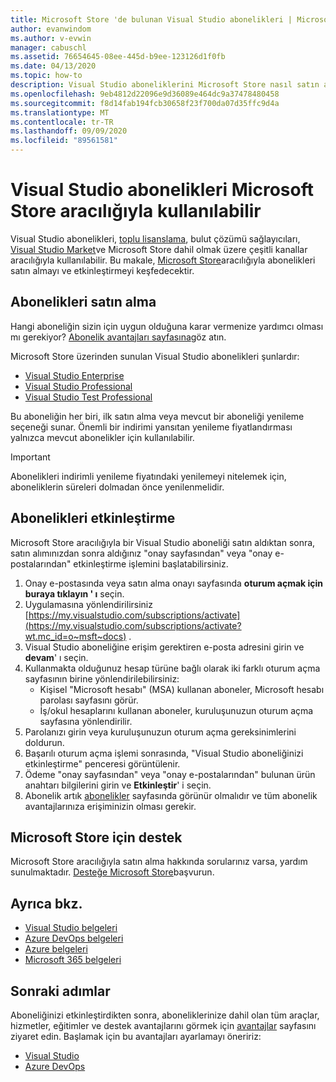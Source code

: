 ```yaml
---
title: Microsoft Store 'de bulunan Visual Studio abonelikleri | Microsoft Docs
author: evanwindom
ms.author: v-evwin
manager: cabuschl
ms.assetid: 76654645-08ee-445d-b9ee-123126d1f0fb
ms.date: 04/13/2020
ms.topic: how-to
description: Visual Studio aboneliklerini Microsoft Store nasıl satın alabileceğinizi ve bunları Visual Studio abonelikleri portalında nasıl etkinleştireceğinizi öğrenin.
ms.openlocfilehash: 9eb4812d22096e9d36089e464dc9a37478480458
ms.sourcegitcommit: f8d14fab194fcb30658f23f700da07d35ffc9d4a
ms.translationtype: MT
ms.contentlocale: tr-TR
ms.lasthandoff: 09/09/2020
ms.locfileid: "89561581"
---
```

# <a name="visual-studio-subscriptions-are-available-through-the-microsoft-store"></a>Visual Studio abonelikleri Microsoft Store aracılığıyla kullanılabilir
Visual Studio abonelikleri, [toplu lisanslama](https://www.microsoft.com/licensing/default), bulut çözümü sağlayıcıları, [Visual Studio Market](https://marketplace.visualstudio.com/subscriptions)ve Microsoft Store dahil olmak üzere çeşitli kanallar aracılığıyla kullanılabilir.  Bu makale, [Microsoft Store](https://www.microsoft.com/store/collections/visualstudio)aracılığıyla abonelikleri satın almayı ve etkinleştirmeyi keşfedecektir.  

## <a name="how-to-buy-subscriptions"></a>Abonelikleri satın alma
Hangi aboneliğin sizin için uygun olduğuna karar vermenize yardımcı olması mı gerekiyor?  [Abonelik avantajları sayfasına](https://visualstudio.microsoft.com/vs/benefits/)göz atın.  

Microsoft Store üzerinden sunulan Visual Studio abonelikleri şunlardır:
- [Visual Studio Enterprise](https://www.microsoft.com/p/visual-studio-enterprise-subscription/dg7gmgf0dst4?activetab=pivot%3aoverviewtab)
- [Visual Studio Professional](https://www.microsoft.com/p/visual-studio-professional-subscription/dg7gmgf0dst3?activetab=pivot%3aoverviewtab)
- [Visual Studio Test Professional](https://www.microsoft.com/p/visual-studio-test-professional-subscription/dg7gmgf0dst6?activetab=pivot%3aoverviewtab)

Bu aboneliğin her biri, ilk satın alma veya mevcut bir aboneliği yenileme seçeneği sunar.  Önemli bir indirimi yansıtan yenileme fiyatlandırması yalnızca mevcut abonelikler için kullanılabilir. 

> [!IMPORTANT]
> Abonelikleri indirimli yenileme fiyatındaki yenilemeyi nitelemek için, aboneliklerin süreleri dolmadan önce yenilenmelidir.  

## <a name="how-to-activate-subscriptions"></a>Abonelikleri etkinleştirme
Microsoft Store aracılığıyla bir Visual Studio aboneliği satın aldıktan sonra, satın alımınızdan sonra aldığınız "onay sayfasından" veya "onay e-postalarından" etkinleştirme işlemini başlatabilirsiniz.

1. Onay e-postasında veya satın alma onayı sayfasında **oturum açmak için buraya tıklayın ' ı** seçin.
2. Uygulamasına yönlendirilirsiniz [https://my.visualstudio.com/subscriptions/activate](https://my.visualstudio.com/subscriptions/activate?wt.mc_id=o~msft~docs) .
3. Visual Studio aboneliğine erişim gerektiren e-posta adresini girin ve **devam**' ı seçin.
4. Kullanmakta olduğunuz hesap türüne bağlı olarak iki farklı oturum açma sayfasının birine yönlendirilebilirsiniz:
    - Kişisel "Microsoft hesabı" (MSA) kullanan aboneler, Microsoft hesabı parolası sayfasını görür.
    - İş/okul hesaplarını kullanan aboneler, kuruluşunuzun oturum açma sayfasına yönlendirilir.
5. Parolanızı girin veya kuruluşunuzun oturum açma gereksinimlerini doldurun.
6. Başarılı oturum açma işlemi sonrasında, "Visual Studio aboneliğinizi etkinleştirme" penceresi görüntülenir.
7. Ödeme "onay sayfasından" veya "onay e-postalarından" bulunan ürün anahtarı bilgilerini girin ve **Etkinleştir**' i seçin.
8. Abonelik artık [abonelikler](https://my.visualstudio.com/subscriptions?wt.mc_id=o~msft~docs) sayfasında görünür olmalıdır ve tüm abonelik avantajlarınıza erişiminizin olması gerekir.

## <a name="support-for-microsoft-store"></a>Microsoft Store için destek
Microsoft Store aracılığıyla satın alma hakkında sorularınız varsa, yardım sunulmaktadır.  [Desteğe Microsoft Store](https://support.microsoft.com/help/28808/microsoft-store-contact-support?ocid=MSCOMStoreFooter-ContactUs)başvurun.

## <a name="see-also"></a>Ayrıca bkz.
- [Visual Studio belgeleri](https://docs.microsoft.com/visualstudio/)
- [Azure DevOps belgeleri](https://docs.microsoft.com/azure/devops/)
- [Azure belgeleri](https://docs.microsoft.com/azure/)
- [Microsoft 365 belgeleri](https://docs.microsoft.com/microsoft-365/)

## <a name="next-steps"></a>Sonraki adımlar
Aboneliğinizi etkinleştirdikten sonra, aboneliklerinize dahil olan tüm araçlar, hizmetler, eğitimler ve destek avantajlarını görmek için [avantajlar](https://my.visualstudio.com/benefits?wt.mc_id=o~msft~docs) sayfasını ziyaret edin.  Başlamak için bu avantajları ayarlamayı öneririz:
- [Visual Studio](vs-ide-benefit.md)
- [Azure DevOps](vs-azure-devops.md)